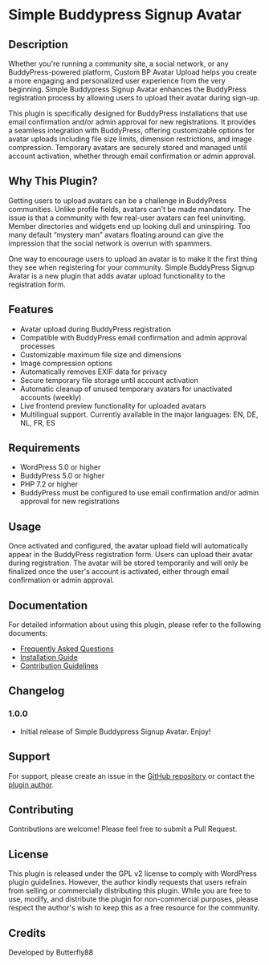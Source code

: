 # Simple Buddypress Signup Avatar

## Description
Whether you're running a community site, a social network, or any BuddyPress-powered platform, Custom BP Avatar Upload helps you create a more engaging and personalized user experience from the very beginning. Simple Buddypress Signup Avatar enhances the BuddyPress registration process by allowing users to upload their avatar during sign-up.

This plugin is specifically designed for BuddyPress installations that use email confirmation and/or admin approval for new registrations. It provides a seamless integration with BuddyPress, offering customizable options for avatar uploads including file size limits, dimension restrictions, and image compression. Temporary avatars are securely stored and managed until account activation, whether through email confirmation or admin approval.

## Why This Plugin?
Getting users to upload avatars can be a challenge in BuddyPress communities. Unlike profile fields, avatars can't be made mandatory. The issue is that a community with few real-user avatars can feel uninviting. Member directories and widgets end up looking dull and uninspiring. Too many default “mystery man” avatars floating around can give the impression that the social network is overrun with spammers.

One way to encourage users to upload an avatar is to make it the first thing they see when registering for your community. Simple BuddyPress Signup Avatar is a new plugin that adds avatar upload functionality to the registration form.

## Features
- Avatar upload during BuddyPress registration
- Compatible with BuddyPress email confirmation and admin approval processes
- Customizable maximum file size and dimensions
- Image compression options
- Automatically removes EXIF data for privacy
- Secure temporary file storage until account activation
- Automatic cleanup of unused temporary avatars for unactivated accounts (weekly)
- Live frontend preview functionality for uploaded avatars
- Multilingual support. Currently available in the major languages: EN, DE, NL, FR, ES

## Requirements
- WordPress 5.0 or higher
- BuddyPress 5.0 or higher
- PHP 7.2 or higher
- BuddyPress must be configured to use email confirmation and/or admin approval for new registrations

## Usage
Once activated and configured, the avatar upload field will automatically appear in the BuddyPress registration form. Users can upload their avatar during registration. The avatar will be stored temporarily and will only be finalized once the user's account is activated, either through email confirmation or admin approval.

## Documentation

For detailed information about using this plugin, please refer to the following documents:

- [Frequently Asked Questions](FAQ.md)
- [Installation Guide](INSTALL.md)
- [Contribution Guidelines](CONTRIBUTING.md)

## Changelog
### 1.0.0
- Initial release of Simple Buddypress Signup Avatar. Enjoy!

## Support
For support, please create an issue in the [GitHub repository](https://github.com/flowerz88/simple-bp-signup-avatar) or contact the [plugin author](https://github.com/flowerz88).

## Contributing
Contributions are welcome! Please feel free to submit a Pull Request.

## License
This plugin is released under the GPL v2 license to comply with WordPress plugin guidelines. However, the author kindly requests that users refrain from selling or commercially distributing this plugin. While you are free to use, modify, and distribute the plugin for non-commercial purposes, please respect the author's wish to keep this as a free resource for the community.

## Credits
Developed by Butterfly88

